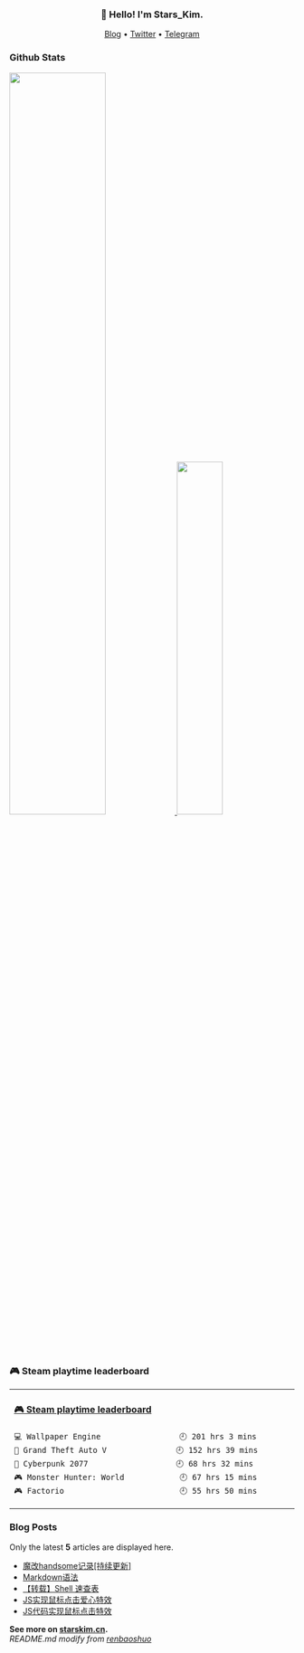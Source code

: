 <h3 align="center">👋 Hello! I'm Stars_Kim.</h3>

<p align="center">
  <a target="_blank" href="https://blog.starskim.cn/">Blog</a> •
  <a target="_blank" href="https://twitter.com/Stars_LiYu">Twitter</a> •
  <a target="_blank" href="https://t.me/stars_kim">Telegram</a>
</p>

### Github Stats

<a href="https://github.com/starskim">
  <img src="https://github-readme-stats.vercel.app/api?username=starskim&show_icons=true&layout=compact&count_private=true&hide_title=true&theme=default" style="width: 58%; max-width: 58%; min-width: 58%;">
  <img src="https://github-readme-stats.vercel.app/api/top-langs/?username=starskim&layout=compact&count_private=true&theme=default" style="width: 40%; max-width: 40%; min-width: 40%;">
</a>

### 🎮 Steam playtime leaderboard
<table>
<tr>
<td valign="top" width="50%">
  
<!-- steam-box start -->
#### <a href="https://gist.github.com/f597e65861369bea57d95b17f7125dc6" target="_blank">🎮 Steam playtime leaderboard</a>
```text
💻 Wallpaper Engine                 🕘 201 hrs 3 mins
🚓 Grand Theft Auto V               🕘 152 hrs 39 mins
🦾 Cyberpunk 2077                   🕘 68 hrs 32 mins
🎮 Monster Hunter: World            🕘 67 hrs 15 mins
🎮 Factorio                         🕘 55 hrs 50 mins
```
<!-- Powered by https://github.com/YouEclipse/steam-box . -->
<!-- steam-box end -->

</td>
</tr>
</table>

### Blog Posts

Only the latest **5** articles are displayed here.

<!--START_SECTION:posts-->
* [魔改handsome记录[持续更新]](https:&#x2F;&#x2F;blog.starskim.cn&#x2F;archives&#x2F;handsome&#x2F;)
* [Markdown语法](https:&#x2F;&#x2F;blog.starskim.cn&#x2F;archives&#x2F;22&#x2F;)
* [【转载】Shell 速查表](https:&#x2F;&#x2F;blog.starskim.cn&#x2F;archives&#x2F;Shell&#x2F;)
* [JS实现鼠标点击爱心特效](https:&#x2F;&#x2F;blog.starskim.cn&#x2F;archives&#x2F;20&#x2F;)
* [JS代码实现鼠标点击特效](https:&#x2F;&#x2F;blog.starskim.cn&#x2F;archives&#x2F;19&#x2F;)
<!--END_SECTION:posts-->

**See more on [starskim.cn](https://blog.starskim.cn).**  
*README.md modify from [renbaoshuo](https://github.com/renbaoshuo/renbaoshuo/blob/master/README.md)*
